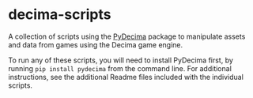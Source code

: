 # decima-scripts

A collection of scripts using the [PyDecima](https://github.com/Bearborg/pydecima) package to manipulate assets and data
from games using the Decima game engine.

To run any of  these scripts, you will need to install PyDecima first, by running `pip install pydecima` from the
command line. For additional instructions, see the additional Readme files included with the individual scripts.